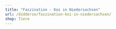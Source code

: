 ```yaml
---
title: "Faszination - Koi in Niedersachsen"
url: /didderse/faszination-koi-in-niedersachsen/
shop: Tiere
---
```

